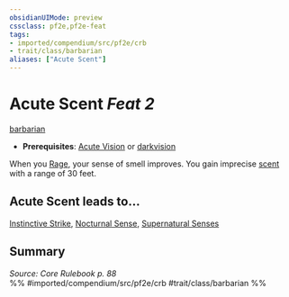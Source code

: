 ```yaml
---
obsidianUIMode: preview
cssclass: pf2e,pf2e-feat
tags:
- imported/compendium/src/pf2e/crb
- trait/class/barbarian
aliases: ["Acute Scent"]
---
```

# Acute Scent  *Feat 2*  
[barbarian](rules/traits/barbarian.md)  

- **Prerequisites**: [Acute Vision](acute-vision.md) or [darkvision](rules/abilities/darkvision.md)

When you [Rage](rules/actions/rage.md), your sense of smell improves. You gain imprecise [scent](scent.md) with a range of 30 feet.

## Acute Scent leads to...

[Instinctive Strike](instinctive-strike-apg.md), [Nocturnal Sense](nocturnal-sense-apg.md), [Supernatural Senses](supernatural-senses-apg.md)

## Summary

*Source: Core Rulebook p. 88*  
%% #imported/compendium/src/pf2e/crb #trait/class/barbarian %%